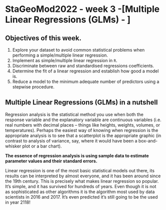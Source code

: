 # **StaGeoMod2022 - week 3 -[Multiple Linear Regressions (GLMs) - ]**

## Objectives of this week.

1. Explore your dataset to avoid common statistical problems when performing a simple/multiple linear regression.
2.	Implement as simple/multiple linear regression in `R`.  
3.	Discriminate between raw and standardised regressions coefficients. 
4.	Determine the fit of a linear regression and establish how good a model is.  
5.	Reduce a model to the minimum adequate number of predictors using a stepwise procedure.   

## Multiple Linear Regressions (GLMs) in a nutshell

Regression analysis is the statistical method you use when both the response variable and the explanatory variable are continuous variables (i.e. real numbers with decimal places – things like heights, weights, volumes, or temperatures). Perhaps the easiest way of knowing when regression is the appropriate analysis is to see that a scatterplot is the appropriate graphic (in contrast to analysis of variance, say, where it would have been a box-and-whisker plot or a bar chart).

**The essence of regression analysis is using sample data to estimate parameter values and their standard errors.**

Linear regression is one of the most basic statistical models out there, its results can be interpreted by almost everyone, and it has been around since the 19th century. This is precisely what makes linear regression so popular. It’s simple, and it has survived for hundreds of years. Even though it is not as sophisticated as other algorithms it is the algorithm most used by data scientists in 2016 and 2017. It’s even predicted it’s still going to be the used in year 2118!

